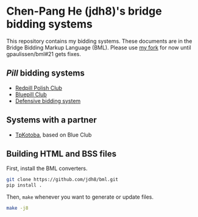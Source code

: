 Chen-Pang He (jdh8)'s bridge bidding systems
============================================
This repository contains my bidding systems.  These documents are in the Bridge
Bidding Markup Language (BML).  Please use [my fork][fork] for now until
gpaulissen/bml#21 gets fixes.

[fork]: https://github.com/jdh8/bml

*Pill* bidding systems
----------------------

- [Redpill Polish Club](https://jdh8.github.io/bridge-systems/redpill.htm)
- [Bluepill Club](https://jdh8.github.io/bridge-systems/bluepill.htm)
- [Defensive bidding system](https://jdh8.github.io/bridge-systems/defense.htm)

Systems with a partner
----------------------
- [TpKotoba](https://jdh8.github.io/bridge-systems/TpKotoba.htm), based on Blue Club

Building HTML and BSS files
---------------------------

First, install the BML converters.

```sh
git clone https://github.com/jdh8/bml.git
pip install .
```

Then, `make` whenever you want to generate or update files.

```sh
make -j8
```
